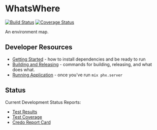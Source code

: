 # WhatsWhere
[![Build Status](https://travis-ci.com/TreyE/whats_where.svg?branch=master)](https://travis-ci.com/TreyE/whats_where)
[![Coverage Status](https://coveralls.io/repos/github/TreyE/whats_where/badge.svg?branch=master)](https://coveralls.io/github/TreyE/whats_where?branch=master)

An environment map.

## Developer Resources

* [Getting Started](getting_started.html) - how to install dependencies and be ready to run
* [Building and Releasing](building_and_releasing.html) - commands for building, releasing, and what does what.
* [Running Application](http://localhost:4000/) - once you've run `mix phx.server`

## Status

Current Development Status Reports:
* [Test Results](./../test_reports/elixir/index.html)
* [Test Coverage](./../cover/excoveralls.html)
* [Credo Report Card](./../credo/index.html)